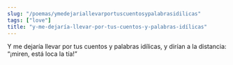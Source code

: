 ```yaml
---
slug: "/poemas/ymedejariallevarportuscuentosypalabrasidilicas"
tags: ["love"]
title: "y-me-dejaría-llevar-por-tus-cuentos-y-palabras-idílicas"
---
```

Y me dejaría llevar por tus cuentos y palabras idílicas, y dirían a la distancia: “¡miren, está loca la tía!”
